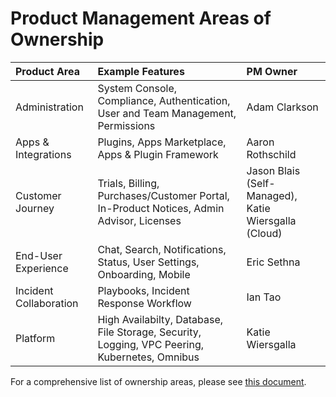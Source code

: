 # Product Management Areas of Ownership

| Product Area | Example Features| PM Owner |
| :--- | :--- | :--- |
| Administration | System Console, Compliance, Authentication, User and Team Management, Permissions | Adam Clarkson |
| Apps & Integrations | Plugins, Apps Marketplace, Apps & Plugin Framework | Aaron Rothschild |
| Customer Journey | Trials, Billing, Purchases/Customer Portal, In-Product Notices, Admin Advisor, Licenses | Jason Blais (Self-Managed), Katie Wiersgalla (Cloud) |
| End-User Experience | Chat, Search, Notifications, Status, User Settings, Onboarding, Mobile | Eric Sethna |
| Incident Collaboration | Playbooks, Incident Response Workflow | Ian Tao |
| Platform | High Availabilty, Database, File Storage, Security, Logging, VPC Peering, Kubernetes, Omnibus | Katie Wiersgalla|

For a comprehensive list of ownership areas, please see [this document](https://docs.google.com/spreadsheets/d/1-EUPdTpOxNx4bwf-312Pgqis7xSObK00c-KYwPXr2Y0/edit?usp=sharing). 

